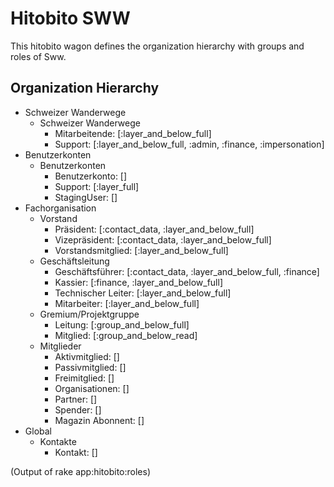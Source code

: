 # Hitobito SWW

This hitobito wagon defines the organization hierarchy with groups and roles
of Sww.

## Organization Hierarchy

* Schweizer Wanderwege
  * Schweizer Wanderwege
    * Mitarbeitende: [:layer_and_below_full]
    * Support: [:layer_and_below_full, :admin, :finance, :impersonation]
* Benutzerkonten
  * Benutzerkonten
    * Benutzerkonto: []
    * Support: [:layer_full]
    * StagingUser: []
* Fachorganisation
  * Vorstand
    * Präsident: [:contact_data, :layer_and_below_full]
    * Vizepräsident: [:contact_data, :layer_and_below_full]
    * Vorstandsmitglied: [:layer_and_below_full]
  * Geschäftsleitung
    * Geschäftsführer: [:contact_data, :layer_and_below_full, :finance]
    * Kassier: [:finance, :layer_and_below_full]
    * Technischer Leiter: [:layer_and_below_full]
    * Mitarbeiter: [:layer_and_below_full]
  * Gremium/Projektgruppe
    * Leitung: [:group_and_below_full]
    * Mitglied: [:group_and_below_read]
  * Mitglieder
    * Aktivmitglied: []
    * Passivmitglied: []
    * Freimitglied: []
    * Organisationen: []
    * Partner: []
    * Spender: []
    * Magazin Abonnent: []
* Global
  * Kontakte
    * Kontakt: []

(Output of rake app:hitobito:roles)
